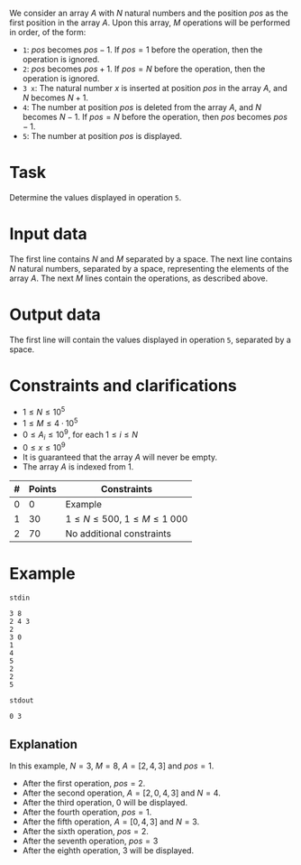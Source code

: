 
We consider an array $A$ with $N$ natural numbers and the position $pos$ as the first position in the array $A$. Upon this array, $M$ operations will be performed in order, of the form:
* ``1``: $pos$ becomes $pos - 1$. If $pos = 1$ before the operation, then the operation is ignored.
* ``2``: $pos$ becomes $pos + 1$. If $pos = N$ before the operation, then the operation is ignored.
* ``3 x``: The natural number $x$ is inserted at position $pos$ in the array $A$, and $N$ becomes $N + 1$. 
* ``4``: The number at position $pos$ is deleted from the array $A$, and $N$ becomes $N - 1$. If $pos = N$ before the operation, then $pos$ becomes $pos - 1$.
* ``5``: The number at position $pos$ is displayed.

# Task

Determine the values displayed in operation ``5``.

# Input data

The first line contains $N$ and $M$ separated by a space. The next line contains $N$ natural numbers, separated by a space, representing the elements of the array $A$. The next $M$ lines contain the operations, as described above. 

# Output data

The first line will contain the values displayed in operation ``5``, separated by a space.

# Constraints and clarifications

* $1 \leq N \leq 10^5$
* $1 \leq M \leq 4 \cdot 10^5$
* $0 \leq A_i \leq 10^9$, for each $1 \leq i \leq N$
* $0 \leq x \leq 10^9$
* It is guaranteed that the array $A$ will never be empty.
* The array $A$ is indexed from 1.

|#|Points|Constraints|
|-|-|-----------|
|0|0|Example|
|1|30|$1 \leq N \leq 500$, $1 \leq M \leq 1\ 000$|
|2|70|No additional constraints|

# Example

`stdin`
```
3 8
2 4 3
2
3 0
1
4
5
2
2
5
```

`stdout`
```
0 3
```

## Explanation
In this example, $N = 3$, $M = 8$, $A = [2, 4, 3]$ and $pos = 1$.
* After the first operation, $pos = 2$.
* After the second operation, $A = [2, 0, 4, 3]$ and $N = 4$.
* After the third operation, $0$ will be displayed.
* After the fourth operation, $pos = 1$.
* After the fifth operation, $A = [0, 4, 3]$ and $N = 3$.
* After the sixth operation, $pos = 2$.
* After the seventh operation, $pos = 3$
* After the eighth operation, $3$ will be displayed.
